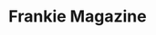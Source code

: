 ---
title: "Frankie Magazine"
draft: false
slug: "frankie-magazine"
weight: "10"
aliases:
- "/work/illustration/frankie-magazine-01/"
thumbnail: "illustrations/thumbnail_10.jpg"
mainpage: true
related: true

block_project: {
	description: "(description coming soon)",
	work: [ 
		{class: "gallery-col-12", path: "illustrations/frankie-magazine_cover-spread.jpg"},
		{class: "gallery-col-6", path: "illustrations/frankie-magazine_spread-zoom-01.jpg"},
		{class: "gallery-col-6", path: "illustrations/frankie-magazine_spread-zoom-02.jpg"}
	]
}

---